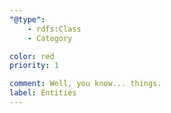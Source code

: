 ```yaml
---
"@type":
    - rdfs:Class
    - Category

color: red
priority: 1

comment: Well, you know... things.
label: Entities
---
```

